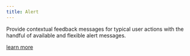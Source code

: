 ```yaml
---
title: Alert
---
```

Provide contextual feedback messages for typical user actions with the handful of available and flexible alert messages.

[learn more](https://getbootstrap.com/docs/4.1/components/alerts/)
